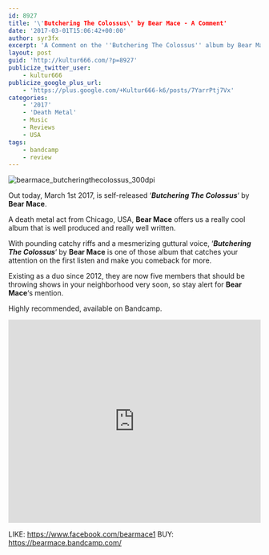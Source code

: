 ```yaml
---
id: 8927
title: '\'Butchering The Colossus\' by Bear Mace - A Comment'
date: '2017-03-01T15:06:42+00:00'
author: syr3fx
excerpt: 'A Comment on the ''Butchering The Colossus'' album by Bear Mace (2017).'
layout: post
guid: 'http://kultur666.com/?p=8927'
publicize_twitter_user:
    - kultur666
publicize_google_plus_url:
    - 'https://plus.google.com/+Kultur666-k6/posts/7YarrPtj7Vx'
categories:
    - '2017'
    - 'Death Metal'
    - Music
    - Reviews
    - USA
tags:
    - bandcamp
    - review
---
```


![bearmace_butcheringthecolossus_300dpi](http://localhost:8080/wp-content/uploads/2017/03/bearmace_butcheringthecolossus_300dpi.jpg)

Out today, March 1st 2017, is self-released ‘***Butchering The Colossus***‘ by **Bear Mace**.

A death metal act from Chicago, USA, **Bear Mace** offers us a really cool album that is well produced and really well written.

With pounding catchy riffs and a mesmerizing guttural voice, ‘***Butchering The Colossus***‘ by **Bear Mace** is one of those album that catches your attention on the first listen and make you comeback for more.

Existing as a duo since 2012, they are now five members that should be throwing shows in your neighborhood very soon, so stay alert for **Bear Mace**‘s mention.

Highly recommended, available on Bandcamp.

<iframe style="border: 0; width: 100%; height: 406px;" src="https://bandcamp.com/EmbeddedPlayer/album=3604146297/size=large/bgcol=333333/linkcol=e99708/tracklist=false/transparent=true/" seamless></iframe>

LIKE: <https://www.facebook.com/bearmace1>
BUY: <https://bearmace.bandcamp.com/>